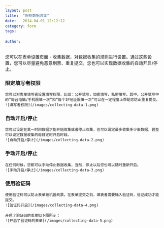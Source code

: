 ```yaml
---
layout: post
title:  "限制数据收集"
date:   2014-04-01 12:12:12
category: form
tags: 

author: 
---
```


您可以在表单设置页面 - 收集数据，对数据收集的规则进行设置。通过这些设置，您可以尽量避免恶意刷票、重复提交，您也可以实现数据收集的自动开启/停止。

### 限定填写者权限
	您可以对表单填写者设置填写权限，比如：公开填写，加密填写，私密填写。其中，公开填写中的“每台电脑/手机限填一次”和“每个IP地址限填一次”可以在一定程度上帮助您防止重复提交。
	![填写者权限](/images/collecting-data-1.png)

### 自动开启/停止
	您可以设定在某一时间数据才能开始收集或者停止收集，也可以设定最多收集多少条数据，甚至可以设定数据收集的每日定时开启时段。
	![自动开启/停止](/images/collecting-data-2.png)

### 手动开启/停止
	在任何时候，您都可以手动停止数据收集，当然，停止以后您也可以随时重新开启。
	![手动开启/停止](/images/collecting-data-3.png)

### 使用验证码
	使用验证码可以防止表单被机器刷票。在表单提交之前，填表者需要输入验证码，验证成功才能提交。
	![验证码开启](/images/collecting-data-4.png)
	
	开启了验证码的表单如下图所示：
	![开启了验证码的表单](/images/collecting-data-5.png)
